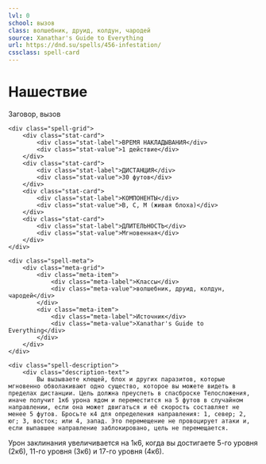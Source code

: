 ```yaml
---
lvl: 0
school: вызов
class: волшебник, друид, колдун, чародей
source: Xanathar's Guide to Everything
url: https://dnd.su/spells/456-infestation/
cssclass: spell-card
---
```


<div class="spell-container">
    <div class="spell-header">
        <h1 class="spell-name">Нашествие</h1>
        <div class="spell-level">Заговор, вызов</div>
    </div>
    
    <div class="spell-grid">
        <div class="stat-card">
            <div class="stat-label">ВРЕМЯ НАКЛАДЫВАНИЯ</div>
            <div class="stat-value">1 действие</div>
        </div>
        <div class="stat-card">
            <div class="stat-label">ДИСТАНЦИЯ</div>
            <div class="stat-value">30 футов</div>
        </div>
        <div class="stat-card">
            <div class="stat-label">КОМПОНЕНТЫ</div>
            <div class="stat-value">В, С, М (живая блоха)</div>
        </div>
        <div class="stat-card">
            <div class="stat-label">ДЛИТЕЛЬНОСТЬ</div>
            <div class="stat-value">Мгновенная</div>
        </div>
    </div>
    
    <div class="spell-meta">
        <div class="meta-grid">
            <div class="meta-item">
                <div class="meta-label">Классы</div>
                <div class="meta-value">волшебник, друид, колдун, чародей</div>
            </div>
            <div class="meta-item">
                <div class="meta-label">Источник</div>
                <div class="meta-value">Xanathar's Guide to Everything</div>
            </div>
        </div>
    </div>
    
    <div class="spell-description">
        <div class="description-text">
            Вы вызываете клещей, блох и других паразитов, которые мгновенно обволакивают одно существо, которое вы можете видеть в пределах дистанции. Цель должна преуспеть в спасброске Телосложения, иначе получит 1к6 урона ядом и переместится на 5 футов в случайном направлении, если она может двигаться и её скорость составляет не менее 5 футов. Бросьте к4 для определения направления: 1, север; 2, юг; 3, восток; или 4, запад. Это перемещение не провоцирует атаки и, если выпавшее направление заблокировано, цель не перемещается.
Урон заклинания увеличивается на 1к6, когда вы достигаете 5-го уровня (2к6), 11-го уровня (3к6) и 17-го уровня (4к6).
        </div>
    </div>
</div>